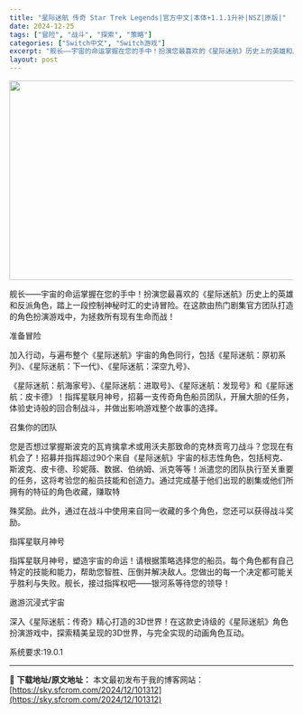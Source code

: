 ```yaml
---
title: "星际迷航 传奇 Star Trek Legends|官方中文|本体+1.1.1升补|NSZ|原版|"
date: 2024-12-25
tags: ["冒险", "战斗", "探索", "策略"]
categories: ["Switch中文", "Switch游戏"]
excerpt: "舰长——宇宙的命运掌握在您的手中！扮演您最喜欢的《星际迷航》历史上的英雄和反派角色，踏上一段控制神秘时汇的史诗冒险。在这款由热门剧集官方团队打造的角色扮演游戏中，为拯救所有现有生命而战！ 准备冒险 加入行动，与遍布整个《星际迷航》宇宙的角色同行，包括《星际迷航：原初系列》、《星际迷航：下一代》、《星&hellip;"
layout: post
---
```


<img class="aligncenter size-full wp-image-101304" src="https://sky.sfcrom.com/wp-content/uploads/2024/12/2024122507220557.webp" alt="" width="616" height="353" />

舰长——宇宙的命运掌握在您的手中！扮演您最喜欢的《星际迷航》历史上的英雄和反派角色，踏上一段控制神秘时汇的史诗冒险。在这款由热门剧集官方团队打造的角色扮演游戏中，为拯救所有现有生命而战！

准备冒险

加入行动，与遍布整个《星际迷航》宇宙的角色同行，包括《星际迷航：原初系列》、《星际迷航：下一代》、《星际迷航：深空九号》、

《星际迷航：航海家号》、《星际迷航：进取号》、《星际迷航：发现号》和《星际迷航：皮卡德》！指挥星联月神号，招募一支传奇角色船员团队，开展大胆的任务，体验史诗般的回合制战斗，并做出影响游戏整个故事的选择。

召集你的团队

您是否想过掌握斯波克的瓦肯擒拿术或用沃夫那致命的克林贡弯刀战斗？您现在有机会了！招募并指挥超过90个来自《星际迷航》宇宙的标志性角色，包括柯克、斯波克、皮卡德、珍妮薇、数据、伯纳姆、派克等等！派遣您的团队执行至关重要的任务，这将考验您的船员技能和创造力。通过完成基于他们出现的剧集或他们所拥有的特征的角色收藏，赚取特

殊奖励。此外，通过在战斗中使用来自同一收藏的多个角色，您还可以获得战斗奖励。

指挥星联月神号

指挥星联月神号，塑造宇宙的命运！请根据策略选择您的船员。每个角色都有自己特定的技能和能力，帮助您智胜、压倒并解决敌人。您做出的每一个决定都可能关乎胜利与失败。舰长，接过指挥权吧——银河系等待您的领导！

遨游沉浸式宇宙

深入《星际迷航：传奇》精心打造的3D世界！在这款史诗级的《星际迷航》角色扮演游戏中，探索精美呈现的3D世界，与完全实现的动画角色互动。

系统要求:19.0.1

---
📖 **下载地址/原文地址：** 本文最初发布于我的博客网站：[https://sky.sfcrom.com/2024/12/101312](https://sky.sfcrom.com/2024/12/101312)
